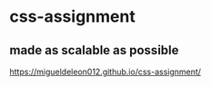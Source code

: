 # css-assignment

## made as scalable as possible
https://migueldeleon012.github.io/css-assignment/
